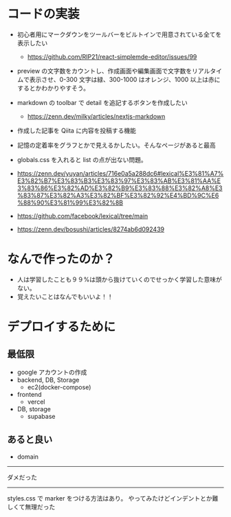 # コードの実装

- 初心者用にマークダウンをツールバーをビルトインで用意されている全てを表示したい
  - https://github.com/RIP21/react-simplemde-editor/issues/99
- preview の文字数をカウントし、作成画面や編集画面で文字数をリアルタイムで表示させ、0-300 文字は緑、300-1000 はオレンジ、1000 以上は赤にするとかわかりやすそう。
- markdown の toolbar で detail を追記するボタンを作成したい
  - https://zenn.dev/milky/articles/nextjs-markdown
- 作成した記事を Qiita に内容を投稿する機能
- 記憶の定着率をグラフとかで見えるかしたい。そんなページがあると最高
- globals.css を入れると list の点が出ない問題。

- https://zenn.dev/yuyan/articles/716e0a5a288dc6#lexical%E3%81%A7%E3%82%B7%E3%83%B3%E3%83%97%E3%83%AB%E3%81%AA%E3%83%86%E3%82%AD%E3%82%B9%E3%83%88%E3%82%A8%E3%83%87%E3%82%A3%E3%82%BF%E3%82%92%E4%BD%9C%E6%88%90%E3%81%99%E3%82%8B
- https://github.com/facebook/lexical/tree/main
- https://zenn.dev/bosushi/articles/8274ab6d092439

# なんで作ったのか？

- 人は学習したことも９９%は頭から抜けていくのでせっかく学習した意味がない。
- 覚えたいことはなんでもいいよ！！

# デプロイするために

## 最低限

- google アカウントの作成
- backend, DB, Storage
  - ec2(docker-compose)
- frontend
  - vercel
- DB, storage
  - supabase

## あると良い

- domain

---

ダメだった

<div className="App" style={{ all: "unset" }}>

---

styles.css で marker をつける方法はあり。
やってみたけどインデントとか難しくて無理だった
